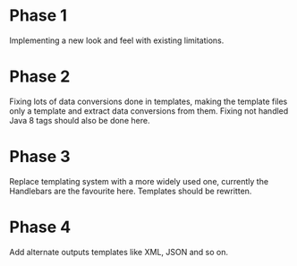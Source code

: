 # Phase 1
Implementing a new look and feel with existing limitations.

# Phase 2
Fixing lots of data conversions done in templates, making the template 
files only a template and extract data conversions from them.
Fixing not handled Java 8 tags should also be done here.

# Phase 3
Replace templating system with a more widely used one, currently the 
Handlebars are the favourite here. Templates should be rewritten.

# Phase 4 
Add alternate outputs templates like XML, JSON and so on. 